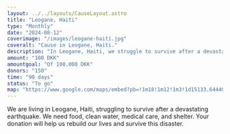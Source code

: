 ```yaml
---
layout: ../../layouts/CauseLayout.astro
title: "Leogane, Haiti"
type: "Monthly"
date: "2024-08-12"
coverimage: "/images/leogane-haiti.jpg"
coveralt: "Cause in Leogane, Haiti."
description: "In Leogane, Haiti, we struggle to survive after a devastating earthquake destroyed our community."
amount: "100 DKK"
amountgoal: "Of 100.000 DKK"
donors: "150"
time: "90 days"
status: "To go"
map: "https://www.google.com/maps/embed?pb=!1m18!1m12!1m3!1d15133.644405589543!2d-72.6372456937449!3d18.51031562129761!2m3!1f0!2f0!3f0!3m2!1i1024!2i768!4f13.1!3m3!1m2!1s0x8eb9cdcd5558ae65%3A0xf020c6e583ae7ab9!2zTMOpb2fDom5lLCBIYWl0aQ!5e0!3m2!1sda!2sdk!4v1733998535782!5m2!1sda!2sdk"
---
```


We are living in Leogane, Haiti, struggling to survive after a devastating earthquake. We need food, clean water, medical care, and shelter. Your donation will help us rebuild our lives and survive this disaster.